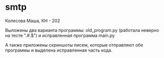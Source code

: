 # smtp
Колесова Маша, КН - 202

Выложены два варианта программы: old_program.py (работала неверно на тесте ".#.$") и исправленная программа main.py

А также приложены скриншоты писем, которые отправляют обе программы и выделена исправленная часть кода.
